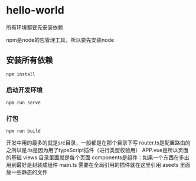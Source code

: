# hello-world

所有环境都要先安装依赖

npm是node的包管理工具，所以要先安装node

## 安装所有依赖
```
npm install
```

### 启动开发环境
```
npm run serve
```

### 打包
```
npm run build
```

开发中用的最多的就是src目录，一般都是在那个目录下写
router.ts是配置路由的 之所以是.ts是因为用了typeScript插件（进行类型校验用）
APP.vue是所以页面的基础
views 目录里面就是每个页面
components是组件：如果一个东西在多出用到最好是封装成组件
main.ts 需要在全局引用的插件就在这里引用
aseets 里面放一些静态的文件


